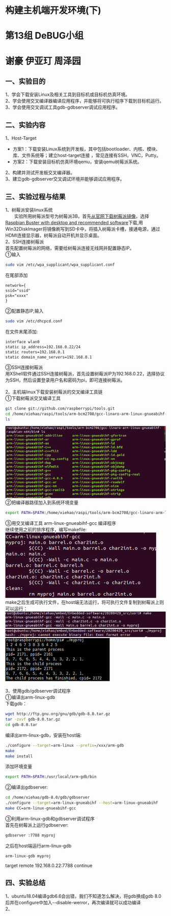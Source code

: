 # 构建主机端开发环境(下)
# 第13组 DeBUG小组
# 谢豪 伊亚玎 周泽园
## 一、实验目的
1、学会下载安装Linux及相关工具到目标机或目标机仿真环境。<br>
2、学会使用交叉编译器编译应用程序，并能够将可执行程序下载到目标机运行。<br>
3、学会使用交叉调试工具gdb-gdbserver调试应用程序。<br>
## 二、实验内容
1、Host-Target <br>
* 方案1：下载安装Linux系统到开发板，其中包括bootloader、内核、模块、库、文件系统等；建立host-target连接 ，常见连接有SSH，VNC，Putty。<br> 
* 方案2：下载安装目标机仿真环境qemu，安装qemu树莓派系统。 <br>

2、构建并测试开发板交叉编译器。<br>
3、建立gdb-gdbserver交叉调试环境并能够调试应用程序。<br>
## 三、实验过程与结果
1、树莓派安装linux系统<br>
&emsp;&emsp;实验所用树莓派型号为树莓派3B，首先[从官网下载树莓派镜像](https://www.raspberrypi.org/downloads/raspbian/ "https://www.raspberrypi.org/downloads/raspbian/")，选择
[Raspbian Buster with desktop and recommended software](https://downloads.raspberrypi.org/raspbian_full_latest.torrent)下载,用Win32DiskImager将镜像刷写到SD卡中，将插入树莓派卡槽，接通电源，通过HDMI连接显示器，树莓派自动开机并显示桌面。<br>
2、SSH连接树莓派<br>
首先配置树莓派的网络，需要给树莓派连接无线网并配置静态IP。<br>
①输入
```bash
sudo vim /etc/wpa_supplicant/wpa_supplicant.conf
```
在尾部添加<br>
```
network={
ssid="ssid"
psk="xxxx"
}
```
②配置静态IP,输入
```bash
sudo vim /etc/dhcpcd.conf
```
在文件末尾添加:<br>
```
interface wlan0
static ip_address=192.168.0.22/24
static routers=192.168.0.1
static domain_name_servers=192.168.0.1
```
③SSH连接树莓派<br>
用XShell软件通过SSH连接树莓派，首先设置树莓派IP为192.168.0.22，选择协议为SSH，然后设置登录用户名和密码为pi，即可连接树莓派。<br>
<br>
2、主机端linux下载安装树莓派的交叉编译工具链<br>
①下载树莓派交叉编译工具<br>
```bash
git clone git://github.com/raspberrypi/tools.git
cd /home/xiehao/raspi/tools/arm-bcm2708/gcc-linaro-arm-linux-gnueabihf-raspbian-x64/bin
ls
```
![工具下载](https://github.com/yiyading/Embedded-software/blob/master/20200420_src/img/crosslink.png)<br>
②把编译器路径加入到系统环境变量<br>
```bash
export PATH=$PATH:/home/xiehao/raspi/tools/arm-bcm2708/gcc-linaro-arm-linux-gnueabihf-raspbian-x64/bin
```
③用交叉编译工具 arm-linux-gnueabihf-gcc 编译程序<br>
继续使用之前的排序程序，编写makefile:<br>
![makefile](https://github.com/yiyading/Embedded-software/blob/master/20200420_src/img/makefilw.png)<br>
make之后生成可执行文件，在host端无法运行，将可执行文件复制到树莓派上则可以运行：<br>
![make结果](https://github.com/yiyading/Embedded-software/blob/master/20200420_src/img/make.png)<br>
![主机端运行结果](https://github.com/yiyading/Embedded-software/blob/master/20200420_src/img/proj.png)<br>
![树莓派运行结果](https://github.com/yiyading/Embedded-software/blob/master/20200420_src/img/raspberry.png)<br>
<br>
3、使用gdb/gdbserver调试程序<br>
①编译出arm-linux-gdb<br>
下载gdb：
```bash
wget http://ftp.gnu.org/gnu/gdb/gdb-8.0.tar.gz
tar -zxvf gdb-8.0.tar.gz
cd gdb-8.0.tar
```
编译出arm-linux-gdb，安装在host端:<br>
```bash
./configure --target=arm-linux --prefix=/xxx/arm-gdb
make
make install
```
添加环境变量<br>
```bash
export PATH=$PATH:/usr/local/arm-gdb/bin
```
②编译出gdbserver:<br>
```bash
cd /home/xiehao/gdb-8.0/gdb/gdbserver
./configure --target=arm-linux-gnueabihf --host=arm-linux-gnueabihf
make CC=arm-linux-gnueabihf-gcc
```
③利用arm-linux-gdb和gdbserver调试程序<br>
首先在树莓派上运行gdbserver:
```bash
gdbserver :7788 myproj
```
之后在host端运行arm-linux-gdb
```
arm-linux-gdb myproj
```
target remote 192.168.0.22:7788
continue
## 四、实验总结
1、ubuntu18.04编译gdb6.6会出错，我们不知道怎么解决，将gdb换成gdb 8.0后并在configure中加入--disable-werror，再次编译就可以成功编译<br>
2、
